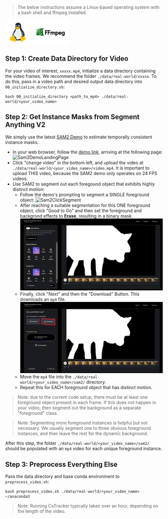 > The below instructions assume a Linux-based operating system with a bash shell and ffmpeg installed.  
<img src="../media/linux-icon.png" alt="drawing" width="80"/>
<img src="../media/ffmpeg-icon.png" alt="drawing" width="120"/>


## Step 1: Create Data Directory for Video
For your video of interest, `xxxxx.mp4`, initialize a data directory containing
the video frames. We recommend the folder `./data/real-world/xxxxx`. To do this, pass in a video 
path and desired output data directory into `00_initialize_directory.sh`:

```aiignore
bash 00_initialize_directory <path_to_mp4> ./data/real-world/<your_video_name>
```

## Step 2: Get Instance Masks from Segment Anything V2
We simply use the latest [SAM2 Demo](https://sam2.metademolab.com/demo) to estimate temporally consistent instance masks.

* In your web browser, follow the [demo link](https://sam2.metademolab.com/demo), arriving at the following page:
![Sam2DemoLandingPage](../media/sam2-landing-page.png)
* Click "change video" in the bottom left, and upload the video at `./data/real-world/<your_video_name>/video.mp4`. 
It is important to upload THIS video, because the SAM2 demo only operates on 24 FPS videos.
* Use SAM2 to segment out each foregound object that exhibits highly distinct motion:
  * Follow the demo's prompting to segment a SINGLE foreground object:
  ![Sam2ClickSegment](../media/sam2-click-segment.png)
  * After reaching a suitable segmentation for this ONE foreground object, click "Good to Go" and then set the 
  foreground and backgrond effects to **Erase**, resulting in a binary mask.
  ![Sam2BinarySegment.png](../media/sam2-binary-segment.png)
  * Finally, click "Next" and then the "Download" Button. This downloads an `mp4` file. ![Sam2Download.png](../media/sam2-download.png)
  * Move the `mp4` file into the `./data/real-world/<your_video_name>/sam2/` directory.
  * Repeat this for EACH foreground object that has distinct motion. 

> Note: due to the current code setup, there must be at least one foreground object present in each frame. If this does not
> happen in your video, then segment out the background as a separate "foreground" class.

> Note: Segmenting more foreground instances is helpful but not necessary. We usually segment one to three obvious foreground
> instances, and then leave the rest for the dynamic background.

After this step, the folder `./data/real-world/<your_video_name>/sam2/` should be populated with an `mp4` video for each unique
foreground instance.

## Step 3: Preprocess Everything Else
Pass the data directory and base conda environment to `preprocess_video.sh`:
```aiignore
bash preprocess_video.sh ./data/real-world/<your_video_name> ~/anaconda3
```
> Note: Running CoTracker typically takes over an hour, depending on the length of the video.

